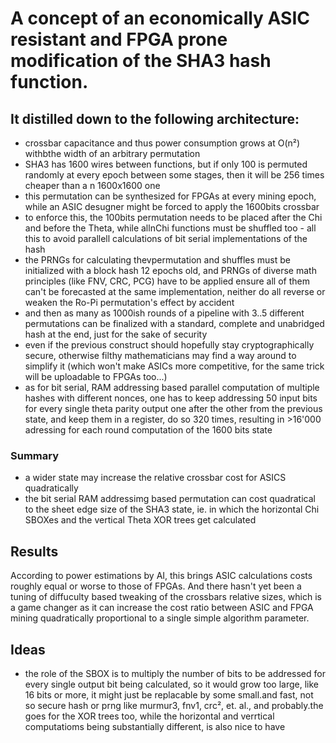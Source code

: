 # A concept of an economically ASIC resistant and FPGA prone modification of the SHA3 hash function.

## It distilled down to the following architecture:
- crossbar capacitance and thus power consumption grows at O(n²) withbthe width of an arbitrary permutation
- SHA3 has 1600 wires between functions, but if only 100 is permuted randomly at every epoch between some stages, then it will be 256 times cheaper than a n 1600x1600 one
- this permutation can be synthesized for FPGAs at every mining epoch, while an ASIC desugner might be forced to apply the 1600bits crossbar
- to enforce this, the 100bits permutation needs to be placed after the Chi and before the Theta, while allnChi functions must be shuffled too - all this to avoid parallell calculations of bit serial implementations of the hash
- the PRNGs for calculating thevpermutation and shuffles must be initialized with a block hash 12 epochs old, and PRNGs of diverse math principles (like FNV, CRC, PCG) have to be applied ensure all of them can't be forecasted at the same implementation, neither do all reverse or weaken the Ro-Pi permutation's effect by accident
- and then as many as 1000ish rounds of a pipeline with 3..5 different permutations can be finalized with a standard, complete and unabridged hash at the end, just for the sake of security
- even if the previous construct should hopefully stay cryptographically secure, otherwise filthy mathematicians may find a way around to simplify it (which won't make ASICs more competitive, for the same trick will be uploadable to FPGAs too...)
- as for bit serial, RAM addressing based parallel computation of multiple hashes with different nonces, one has to keep addressing 50 input bits for every single theta parity output one after the other from the previous state, and keep them in a register, do so 320 times, resulting in >16'000 adressing for each round computation of the 1600 bits state

### Summary
- a wider state may increase the relative crossbar cost for ASICS quadratically
- the bit serial RAM addressimg based permutation can cost quadratical to the sheet edge size of the SHA3 state, ie. in which the horizontal Chi SBOXes and the vertical Theta XOR trees get calculated

## Results

According to power estimations by AI, this brings ASIC calculations costs roughly equal or worse to those of FPGAs. And there hasn't yet been a tuning of diffuculty based tweaking of the crossbars relative sizes, which is a game changer as it can increase the cost ratio between ASIC and FPGA mining quadratically proportional to a single simple algorithm parameter.

## Ideas
- the role of the SBOX is to multiply the number of bits to be addressed for every single output bit being calculated, so it would grow too large, like 16 bits or more, it might just be replacable by some small.and fast, not so secure hash or prng like murmur3, fnv1, crc², et. al., and probably.the goes for the XOR trees too, while the horizontal and verrtical computatioms being substantially different, is also nice to have
